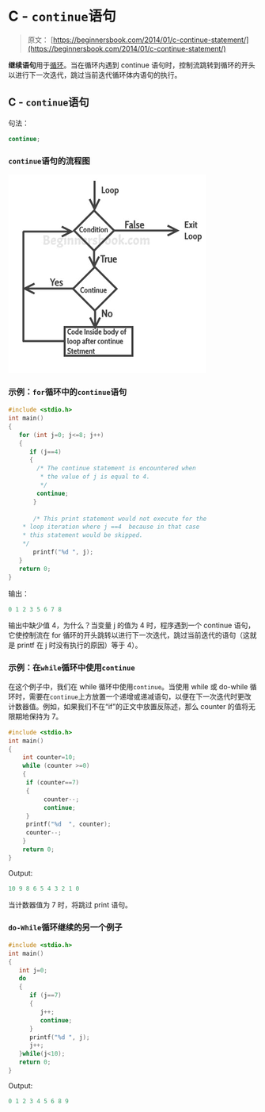 # C - `continue`语句

> 原文： [https://beginnersbook.com/2014/01/c-continue-statement/](https://beginnersbook.com/2014/01/c-continue-statement/)

**继续语句**用于[循环](https://beginnersbook.com/2014/01/c-loops-examples/)。当在循环内遇到 continue 语句时，控制流跳转到循环的开头以进行下一次迭代，跳过当前迭代循环体内语句的执行。

## C - `continue`语句

句法：

```c
continue;
```

### `continue`语句的流程图

![C Continue Statement](img/ad995c04efb96f25cb805473c4d08b18.jpg)

### 示例：`for`循环中的`continue`语句

```c
#include <stdio.h>
int main()
{
   for (int j=0; j<=8; j++)
   {
      if (j==4)
      {
	    /* The continue statement is encountered when
	     * the value of j is equal to 4.
	     */
	    continue;
       }

       /* This print statement would not execute for the
	* loop iteration where j ==4  because in that case
	* this statement would be skipped.
	*/
       printf("%d ", j);
   }
   return 0;
}

```

输出：

```c
0 1 2 3 5 6 7 8
```

输出中缺少值 4，为什么？当变量 j 的值为 4 时，程序遇到一个 continue 语句，它使控制流在 for 循环的开头跳转以进行下一次迭代，跳过当前迭代的语句（这就是 printf 在 j 时没有执行的原因）等于 4）。

### 示例：在`while`循环中使用`continue`

在这个例子中，我们在 while 循环中使用`continue`。当使用 while 或 do-while 循环时，需要在`continue`上方放置一个递增或递减语句，以便在下一次迭代时更改计数器值。例如，如果我们不在“if”的正文中放置反陈述，那么 counter 的值将无限期地保持为 7。

```c
#include <stdio.h>
int main()
{
    int counter=10;
    while (counter >=0)
    {
	 if (counter==7)
	 {
	      counter--;
	      continue;
	 }
	 printf("%d  ", counter);
	 counter--;
    }
    return 0;
}

```

Output:

```c
10 9 8 6 5 4 3 2 1 0
```

当计数器值为 7 时，将跳过 print 语句。

### `do-While`循环继续的另一个例子

```c
#include <stdio.h>
int main()
{
   int j=0;
   do
   {
      if (j==7)
      {
         j++;
         continue;
      }
      printf("%d ", j);
      j++;
   }while(j<10);
   return 0;
}

```

Output:

```c
0 1 2 3 4 5 6 8 9
```